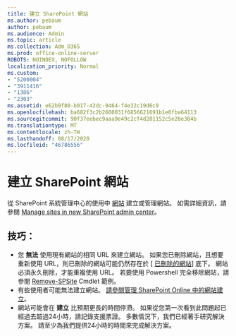 ```yaml
---
title: 建立 SharePoint 網站
ms.author: pebaum
author: pebaum
ms.audience: Admin
ms.topic: article
ms.collection: Adm_O365
ms.prod: office-online-server
ROBOTS: NOINDEX, NOFOLLOW
localization_priority: Normal
ms.custom:
- "5200004"
- "3911416"
- "1386"
- "2303"
ms.assetid: e62b9f80-b017-42dc-9464-f4e32c19d6c9
ms.openlocfilehash: ba682f3c2b2600031f6856621691b1e0fba64113
ms.sourcegitcommit: 90f37eebec9aaa9e49c2cf4d201152c5e20e384b
ms.translationtype: MT
ms.contentlocale: zh-TW
ms.lasthandoff: 08/17/2020
ms.locfileid: "46786556"
---
```

# <a name="create-a-sharepoint-site"></a>建立 SharePoint 網站

從 SharePoint 系統管理中心的使用中 [網站](https://admin.microsoft.com/sharepoint?page=sitemanagement&modern=true) 建立或管理網站。 如需詳細資訊，請參閱 [Manage sites in new SharePoint admin center](https://docs.microsoft.com/sharepoint/manage-site-creation)。 

## <a name="tips"></a>技巧：

- 您 **無法** 使用現有網站的相同 URL 來建立網站。 如果您已刪除網站，且想要重新使用 URL，則已刪除的網站可能仍然存在於 [ [已刪除的網站](https://admin.microsoft.com/sharepoint?page=recyclebin&modern=true)] 底下。 網站必須永久刪除，才能重複使用 URL。 若要使用 Powershell 完全移除網站，請參閱 [Remove-SPSite](https://docs.microsoft.com/sharepoint/manage-sites-in-new-admin-center#delete-a-site) Cmdlet 範例。
- 有些使用者可能無法建立網站。 [請參閱管理 SharePoint Online 中的網站建立](https://docs.microsoft.com/sharepoint/manage-site-creation)。
- 網站可能會在 **建立** 比預期更長的時間停滯。 如果從您第一次看到此問題起已經過去超過24小時，請記錄支援票證。 多數情況下，我們已經著手研究解決方案。 請至少為我們提供24小時的時間來完成解決方案。
